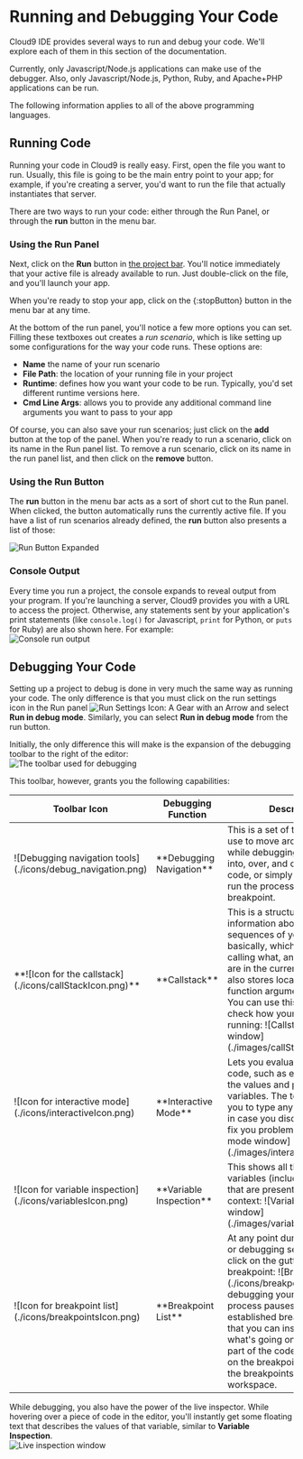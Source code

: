 # Running and Debugging Your Code

Cloud9 IDE provides several ways to run and debug your code. We'll explore each of them in this section of the documentation.

Currently, only Javascript/Node.js applications can make use of the debugger. Also, only Javascript/Node.js, Python, Ruby, and Apache+PHP applications can be run.

The following information applies to all of the above programming languages.

## Running Code

Running your code in Cloud9 is really easy. First, open the file you want to run. Usually, this file is going to be the main entry point to your app; for example, if you're creating a server, you'd want to run the file that actually instantiates that server.

There are two ways to run your code: either through the Run Panel, or through the **run** button in the menu bar.

### Using the Run Panel

Next, click on the **Run** button in [the project bar](./project_bar.html). You'll notice immediately that your active file is already available to run. Just double-click on the file, and you'll launch your app.

When you're ready to stop your app, click on the {:stopButton} button in the menu bar at any time.

At the bottom of the run panel, you'll notice a few more options you can set. Filling these textboxes out creates a _run scenario_, which is like setting up some configurations for the way your code runs. These options are:

* **Name** the name of your run scenario
* **File Path**: the location of your running file in your project
* **Runtime**: defines how you want your code to be run. Typically, you'd set different runtime versions here.
* **Cmd Line Args**: allows you to provide any additional command line arguments you want to pass to your app

Of course, you can also save your run scenarios; just click on the **add** button at the top of the panel. When you're ready to run a scenario, click on its name in the Run panel list. To remove a run scenario, click on its name in the run panel list, and then click on the **remove** button. 

### Using the Run Button

The **run** button in the menu bar acts as a sort of short cut to the Run panel. When clicked, the button automatically runs the currently active file. If you have a list of run scenarios already defined, the **run** button also presents a list of those:

![Run Button Expanded](./images/run_debug_menu_button.png)

### Console Output

Every time you run a project, the console expands to reveal output from your program. If you're launching a server, Cloud9 provides you with a URL to access the project. Otherwise, any statements sent by your application's print statements (like `console.log()` for Javascript, `print` for Python, or `puts` for Ruby) are also shown here. For example:  
![Console run output](./images/RunOutput.png)

## Debugging Your Code

Setting up a project to debug is done in very much the same way as running your code. The only difference is that you must click on the run settings icon in the Run panel ![Run Settings Icon: A Gear with an Arrow](./icons/runSettingsIcon.png) and select **Run in debug mode**. Similarly, you can select **Run in debug mode** from the run button.

Initially, the only difference this will make is the expansion of the debugging toolbar to the right of the editor:  
![The toolbar used for debugging](./images/tool_bar.png)

This toolbar, however, grants you the following capabilities:

<div markdown="1">
<table class="table table-striped table-bordered">
  <thead>
    <tr>
      <th>Toolbar Icon</th>
      <th>Debugging Function</th>
      <th>Description</th>
    </tr>
  </thead>
  <tbody>
    <tr>
      <td class="debug_tools">![Debugging navigation tools](./icons/debug_navigation.png)</td>
      <td>**Debugging Navigation**</td>
      <td>This is a set of tools you can use to move around your code while debugging. You can step into, over, and out of your code, or simply press play to run the process until the next breakpoint.</td>
    </tr>
    <tr>
      <td>**![Icon for the callstack](./icons/callStackIcon.png)**</td>
      <td>**Callstack**</td>
      <td>This is a structured list of information about the sequences of your code--basically, which functions are calling what, and where you are in the current process. It also stores local variables and function arguments, if present. You can use this feature to check how your code is running:  
      	![Callstack menu window](./images/callStack.png)</td>
    </tr>
     <tr>
      <td>![Icon for interactive mode](./icons/interactiveIcon.png)</td>
      <td>**Interactive Mode**</td>
      <td>Lets you evaluate a piece of code, such as expressions or the values and properties of variables. The text field allows you to type any code you want, in case you discover a way to fix you problem:
![Interactive mode window](./images/interactiveMenu.png)</td>
    </tr>
     <tr>
      <td>![Icon for variable inspection](./icons/variablesIcon.png)</td>
      <td>**Variable Inspection**</td>
      <td>This shows all the related variables (including functions) that are present in the current context:
![Variable inspection window](./images/variablesMenu.png)  </td>
    </tr>
     <tr>
      <td>![Icon for breakpoint list](./icons/breakpointsIcon.png)</td>
      <td>**Breakpoint List**</td>
      <td>At any point during your coding or debugging session, you can click on the gutter to apply a breakpoint: ![Breakpoint Icon](./icons/breakpoint.png). When debugging your code, the process pauses at your established breakpoints, so that you can inspect closely what's going on in a certain part of the code. You can click on the breakpoint list to view all the breakpoints in your workspace.</td>
    </tr>
  </tbody>
</table>
</div>


While debugging, you also have the power of the live inspector. While hovering over a piece of code in the editor, you'll instantly get some floating text that describes the values of that variable, similar to **Variable Inspection**.  
![Live inspection window](./images/debugLiveInspector.png)  
